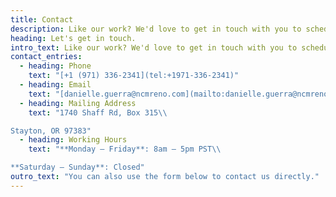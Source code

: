 ```yaml
---
title: Contact
description: Like our work? We'd love to get in touch with you to schedule a consultation!
heading: Let's get in touch.
intro_text: Like our work? We'd love to get in touch with you to schedule a consultation!
contact_entries:
  - heading: Phone
    text: "[+1 (971) 336-2341](tel:+1971-336-2341)"
  - heading: Email
    text: "[danielle.guerra@ncmreno.com](mailto:danielle.guerra@ncmreno.com)"
  - heading: Mailing Address
    text: "1740 Shaff Rd, Box 315\\

Stayton, OR 97383"
  - heading: Working Hours
    text: "**Monday – Friday**: 8am – 5pm PST\\

**Saturday – Sunday**: Closed"
outro_text: "You can also use the form below to contact us directly."
---
```

